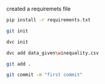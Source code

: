created a requiremets file
```bash
pip install -r requirements.txt
```

```bash
git init
```

```bash
dvc init
```

```bash
dvc add data_given\winequality.csv
```

```bash
git add .
```

```bash
git commit -m "first commit"
```

